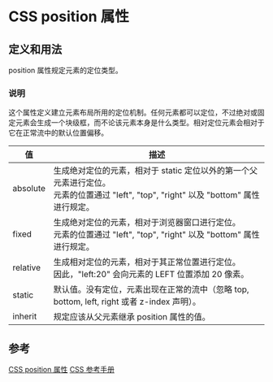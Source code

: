 # CSS position 属性

## 定义和用法

position 属性规定元素的定位类型。

### 说明
这个属性定义建立元素布局所用的定位机制。任何元素都可以定位，不过绝对或固定元素会生成一个块级框，而不论该元素本身是什么类型。相对定位元素会相对于它在正常流中的默认位置偏移。

|  值   | 描述  |
|  ----  | ----  |
| absolute  | 生成绝对定位的元素，相对于 static 定位以外的第一个父元素进行定位。</br> 元素的位置通过 "left", "top", "right" 以及 "bottom" 属性进行规定。  |
| fixed  | 生成绝对定位的元素，相对于浏览器窗口进行定位。</br>元素的位置通过 "left", "top", "right" 以及 "bottom" 属性进行规定。  |
| relative  | 生成相对定位的元素，相对于其正常位置进行定位。</br>因此，"left:20" 会向元素的 LEFT 位置添加 20 像素。  |
| static  | 默认值。没有定位，元素出现在正常的流中（忽略 top, bottom, left, right 或者 z-index 声明）。  |
| inherit  | 规定应该从父元素继承 position 属性的值。 |


## 参考
[CSS position 属性](https://www.w3school.com.cn/cssref/pr_class_position.asp)
[CSS 参考手册](https://www.w3school.com.cn/cssref/index.asp)

<comment/>